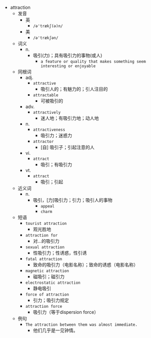 - attraction
  - 发音
    - 英
      - `/ə'trækʃ(ə)n/`
    - 美
      - `/ə'trækʃən/`
  - 词义
    - n.
      - 吸引(力)；具有吸引力的事物(或人)
        - `a feature or quality that makes something seem interesting or enjoyable`
  - 同根词
    - adj.
      - `attractive`
        - 吸引人的；有魅力的；引人注目的
      - `attractable`
        - 可被吸引的
    - adv.
      - `attractively`
        - 迷人地；有吸引力地；动人地
    - n.
      - `attractiveness`
        - 吸引力；迷惑力
      - `attractor`
        - [自] 吸引子；引起注意的人
    - vi.
      - `attract`
        - 吸引；有吸引力
    - vt.
      - `attract`
        - 吸引；引起
  - 近义词
    - n.
      - 吸引，[力]吸引力；引力；吸引人的事物
        - `appeal`
        - `charm`
  - 短语
    - `tourist attraction`
      - 观光胜地 
    - `attraction for`
      - 对…的吸引力 
    - `sexual attraction`
      - 性吸引力；性诱惑，性引诱 
    - `fatal attraction`
      - 致命的吸引力（电影名称）；致命的诱惑（电影名称） 
    - `magnetic attraction`
      - 磁吸引；磁引力 
    - `electrostatic attraction`
      - 静电吸引 
    - `force of attraction`
      - 引力；吸引力规定 
    - `attraction force`
      - 吸引力（等于dispersion force） 
  - 例句
    - `The attraction between them was almost immediate.`
      - 他们几乎是一见钟情。

